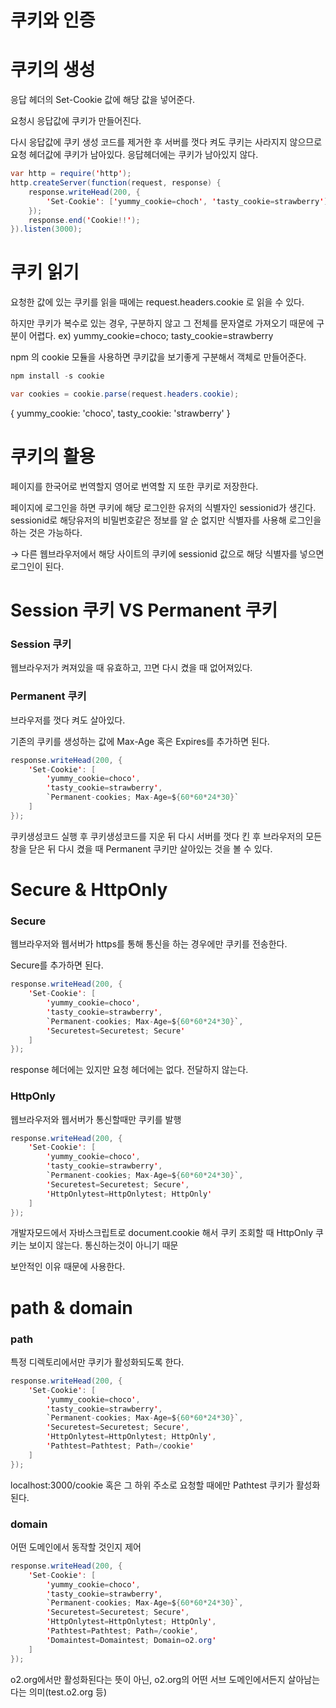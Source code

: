 # 쿠키와 인증

# 쿠키의 생성

응답 헤더의 Set-Cookie 값에 해당 값을 넣어준다.

요청시 응답값에 쿠키가 만들어진다.

다시 응답값에 쿠키 생성 코드를 제거한 후 서버를 껏다 켜도 쿠키는 사라지지 않으므로 요청 헤더값에 쿠키가 남아있다. 응답헤더에는 쿠키가 남아있지 않다.

```java
var http = require('http');
http.createServer(function(request, response) {
	response.writeHead(200, {
		'Set-Cookie': ['yummy_cookie=choch', 'tasty_cookie=strawberry']
	});
	response.end('Cookie!!');
}).listen(3000);
```

# 쿠키 읽기

요청한 값에 있는 쿠키를 읽을 때에는 request.headers.cookie 로 읽을 수 있다.

하지만 쿠키가 복수로 있는 경우, 구분하지 않고 그 전체를 문자열로 가져오기 때문에 구분이 어렵다. ex) yummy_cookie=choco; tasty_cookie=strawberry

npm 의 cookie 모듈을 사용하면 쿠키값을 보기좋게 구분해서 객체로 만들어준다.

```java
npm install -s cookie
```

```java
var cookies = cookie.parse(request.headers.cookie);
```

{ yummy_cookie: 'choco', tasty_cookie: 'strawberry' }

# 쿠키의 활용

페이지를 한국어로 번역할지 영어로 번역할 지  또한 쿠키로 저장한다.

페이지에 로그인을 하면 쿠키에 해당 로그인한 유저의 식별자인  sessionid가 생긴다. sessionid로 해당유저의 비밀번호같은 정보를 알 순 없지만 식별자를 사용해 로그인을 하는 것은 가능하다.

→ 다른 웹브라우저에서 해당 사이트의 쿠키에 sessionid 값으로 해당 식별자를 넣으면 로그인이 된다.

# Session 쿠키 VS Permanent 쿠키

### Session 쿠키

웹브라우저가 켜져있을 때 유효하고, 끄면 다시 켰을 때 없어져있다.

### Permanent 쿠키

브라우저를 껏다 켜도 살아있다.

기존의 쿠키를 생성하는 값에 Max-Age 혹은 Expires를 추가하면 된다.

```java
response.writeHead(200, {
	'Set-Cookie': [
		'yummy_cookie=choco',
		'tasty_cookie=strawberry',
		`Permanent-cookies; Max-Age=${60*60*24*30}`
	]
});
```

쿠키생성코드 실행 후 쿠키생성코드를 지운 뒤 다시 서버를 껏다 킨 후 브라우저의 모든 창을 닫은 뒤 다시 켰을 때 Permanent 쿠키만 살아있는 것을 볼 수 있다.

# Secure & HttpOnly

### Secure

웹브라우저와 웹서버가 https를 통해 통신을 하는 경우에만 쿠키를 전송한다.

Secure를 추가하면 된다.

```java
response.writeHead(200, {
	'Set-Cookie': [
		'yummy_cookie=choco',
		'tasty_cookie=strawberry',
		`Permanent-cookies; Max-Age=${60*60*24*30}`,
		'Securetest=Securetest; Secure'
	]
});
```

response 헤더에는 있지만 요청 헤더에는 없다. 전달하지 않는다.

### HttpOnly

웹브라우저와 웹서버가 통신할때만 쿠키를 발행

```java
response.writeHead(200, {
	'Set-Cookie': [
		'yummy_cookie=choco',
		'tasty_cookie=strawberry',
		`Permanent-cookies; Max-Age=${60*60*24*30}`,
		'Securetest=Securetest; Secure',
		'HttpOnlytest=HttpOnlytest; HttpOnly'
	]
});
```

개발자모드에서 자바스크립트로 document.cookie 해서 쿠키 조회할 때 HttpOnly 쿠키는 보이지 않는다. 통신하는것이 아니기 때문

보안적인 이유 때문에 사용한다.

# path & domain

### path

특정 디렉토리에서만 쿠키가 활성화되도록 한다.

```java
response.writeHead(200, {
	'Set-Cookie': [
		'yummy_cookie=choco',
		'tasty_cookie=strawberry',
		`Permanent-cookies; Max-Age=${60*60*24*30}`,
		'Securetest=Securetest; Secure',
		'HttpOnlytest=HttpOnlytest; HttpOnly',
		'Pathtest=Pathtest; Path=/cookie'
	]
});
```

localhost:3000/cookie 혹은 그 하위 주소로 요청할 때에만 Pathtest 쿠키가 활성화된다.

### domain

어떤 도메인에서 동작할 것인지 제어

```java
response.writeHead(200, {
	'Set-Cookie': [
		'yummy_cookie=choco',
		'tasty_cookie=strawberry',
		`Permanent-cookies; Max-Age=${60*60*24*30}`,
		'Securetest=Securetest; Secure',
		'HttpOnlytest=HttpOnlytest; HttpOnly',
		'Pathtest=Pathtest; Path=/cookie',
		'Domaintest=Domaintest; Domain=o2.org'
	]
});
```

o2.org에서만 활성화된다는 뜻이 아닌, o2.org의 어떤 서브 도메인에서든지 살아남는다는 의미(test.o2.org 등)